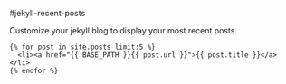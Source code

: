 #jekyll-recent-posts

Customize your jekyll blog to display your most recent posts.

    {% for post in site.posts limit:5 %}  
      <li><a href="{{ BASE_PATH }}{{ post.url }}">{{ post.title }}</a></li>  
    {% endfor %}  